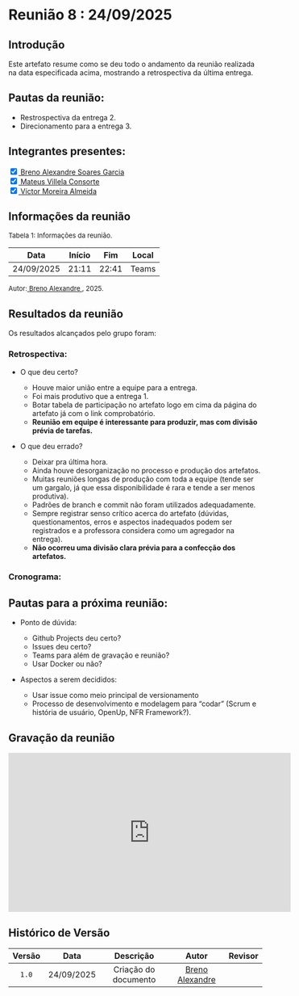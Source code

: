 # Reunião 8 : 24/09/2025

## Introdução

Este artefato resume como se deu todo o andamento da reunião realizada na data especificada acima, mostrando a retrospectiva da última entrega.


## Pautas da reunião:

- Restrospectiva da entrega 2.
- Direcionamento para a entrega 3.


## Integrantes presentes:

<label><input type="checkbox" checked abled>[ Breno Alexandre Soares Garcia ](https://github.com/brenoalexandre0)</label><br>
<label><input type="checkbox" checked abled>[ Mateus Villela Consorte ](https://github.com/MVConsorte)</label><br>
<label><input type="checkbox" checked abled>[ Víctor Moreira Almeida ](https://github.com/aqela-batata-alt)</label><br>


## Informações da reunião

<font size="2" >

<p > Tabela 1: Informações da reunião. </p>

</font>

| Data | Início | Fim | Local |
|:-:|:-:|:-:|:-:|
| 24/09/2025  | 21:11 | 22:41 | Teams |

<font size="2" >

<p>Autor:<a href= "https://github.com/brenoalexandre0"> Breno Alexandre </a>, 2025.</p>

</font>


## Resultados da reunião

Os resultados alcançados pelo grupo foram:

### Retrospectiva:
- O que deu certo?
  - Houve maior união entre a equipe para a entrega.
  - Foi mais produtivo que a entrega 1.
  - Botar tabela de participação no artefato logo em cima da página do artefato já com o link comprobatório.
  - **Reunião em equipe é interessante para produzir, mas com divisão prévia de tarefas.**

- O que deu errado?
  - Deixar pra última hora.
  - Ainda houve desorganização no processo e produção dos artefatos.
  - Muitas reuniões longas de produção com toda a equipe (tende ser um gargalo, já que essa disponibilidade é rara e tende a ser menos produtiva).
  - Padrões de branch e commit não foram utilizados adequadamente.
  - Sempre registrar senso crítico acerca do artefato (dúvidas, questionamentos, erros e aspectos inadequados podem ser registrados e a professora considera como um agregador na entrega).
  - **Não ocorreu uma divisão clara prévia para a confecção dos artefatos.**

### Cronograma:


## Pautas para a próxima reunião:
- Ponto de dúvida:
  - Github Projects deu certo?
  - Issues deu certo?
  - Teams para além de gravação e reunião?
  - Usar Docker ou não?


- Aspectos a serem decididos:
  - Usar issue como meio principal de versionamento
  - Processo de desenvolvimento e modelagem para “codar” (Scrum e história de usuário, OpenUp, NFR Framework?).


## Gravação da reunião

<iframe width="560" height="315" src="https://www.youtube.com/embed/A70IMqeZaEc" title="YouTube video player" frameborder="0" allow="accelerometer; autoplay; clipboard-write; encrypted-media; gyroscope; picture-in-picture; web-share" referrerpolicy="strict-origin-when-cross-origin" allowfullscreen></iframe>

## Histórico de Versão

| Versão | Data | Descrição | Autor | Revisor
|:-:|:-:|:-:|:-:|:-:|
|`1.0`| 24/09/2025 | Criação do documento | [Breno Alexandre](https://github.com/brenoalexandre0)| |
